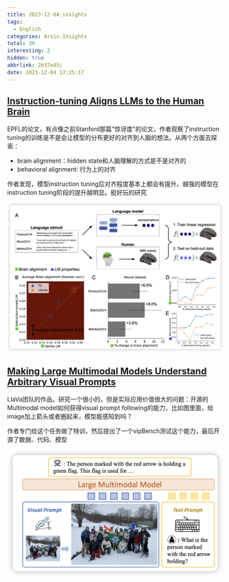 ```yaml
---
title: 2023-12-04-insights
tags:
  - English
categories: Arxiv-Insights
total: 39
interesting: 2
hidden: true
abbrlink: 2b37e45c
date: 2023-12-04 17:25:17
---
```




## [Instruction-tuning Aligns LLMs to the Human Brain](https://arxiv.org/pdf/2312.00575.pdf)

EPFL的论文，有点像之前Stanford那篇"惊讶度"的论文，作者观察了instruction tuning的训练是不是会让模型的分布更好的对齐到人脑的想法。从两个方面去探索：

- brain alignment：hidden state和人脑理解的方式是不是对齐的
- behavioral alignment: 行为上的对齐

作者发现，模型instruction tuning后对齐程度基本上都会有提升。越强的模型在instruction tuning阶段的提升越明显。挺好玩的研究

<img src="../../files/images/arxiv-insights/2023-12-04-12-08/align.png">



## [Making Large Multimodal Models Understand Arbitrary Visual Prompts](https://arxiv.org/pdf/2312.00784.pdf)

LlaVa团队的作品。研究一个很小的，但是实际应用价值很大的问题：开源的Multimodal model如何获得visual prompt following的能力，比如图里面，给image加上箭头或者圈起来，模型能感知到吗？

作者专门给这个任务做了特训，然后提出了一个vipBench测试这个能力，最后开源了数据、代码、模型

<img src="../../files/images/arxiv-insights/2023-12-04-12-08/vip.png">

